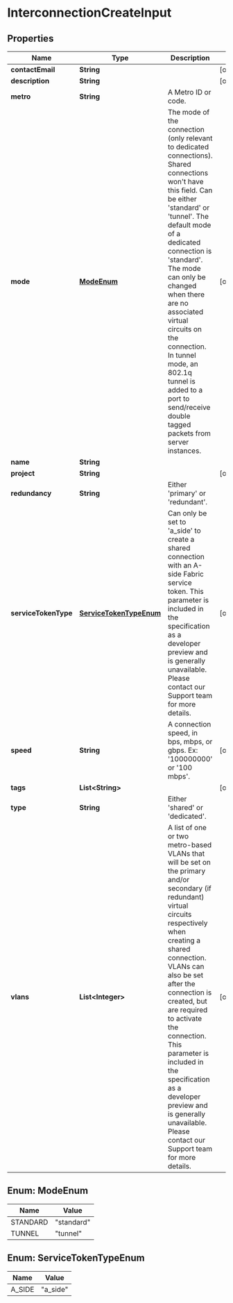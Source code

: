 

# InterconnectionCreateInput


## Properties

| Name | Type | Description | Notes |
|------------ | ------------- | ------------- | -------------|
|**contactEmail** | **String** |  |  [optional] |
|**description** | **String** |  |  [optional] |
|**metro** | **String** | A Metro ID or code. |  |
|**mode** | [**ModeEnum**](#ModeEnum) | The mode of the connection (only relevant to dedicated connections). Shared connections won&#39;t have this field. Can be either &#39;standard&#39; or &#39;tunnel&#39;.   The default mode of a dedicated connection is &#39;standard&#39;. The mode can only be changed when there are no associated virtual circuits on the connection.   In tunnel mode, an 802.1q tunnel is added to a port to send/receive double tagged packets from server instances. |  [optional] |
|**name** | **String** |  |  |
|**project** | **String** |  |  [optional] |
|**redundancy** | **String** | Either &#39;primary&#39; or &#39;redundant&#39;. |  |
|**serviceTokenType** | [**ServiceTokenTypeEnum**](#ServiceTokenTypeEnum) | Can only be set to &#39;a_side&#39; to create a shared connection with an A-side Fabric service token. This parameter is included in the specification as a developer preview and is generally unavailable. Please contact our Support team for more details. |  [optional] |
|**speed** | **String** | A connection speed, in bps, mbps, or gbps. Ex: &#39;100000000&#39; or &#39;100 mbps&#39;. |  [optional] |
|**tags** | **List&lt;String&gt;** |  |  [optional] |
|**type** | **String** | Either &#39;shared&#39; or &#39;dedicated&#39;. |  |
|**vlans** | **List&lt;Integer&gt;** | A list of one or two metro-based VLANs that will be set on the primary and/or secondary (if redundant) virtual circuits respectively when creating a shared connection. VLANs can also be set after the connection is created, but are required to activate the connection. This parameter is included in the specification as a developer preview and is generally unavailable. Please contact our Support team for more details. |  [optional] |



## Enum: ModeEnum

| Name | Value |
|---- | -----|
| STANDARD | &quot;standard&quot; |
| TUNNEL | &quot;tunnel&quot; |



## Enum: ServiceTokenTypeEnum

| Name | Value |
|---- | -----|
| A_SIDE | &quot;a_side&quot; |



